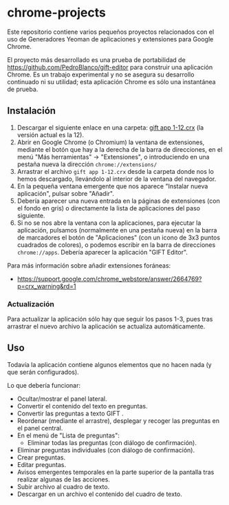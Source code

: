 # chrome-projects

Este repositorio contiene varios pequeños proyectos relacionados con el uso de Generadores Yeoman de aplicaciones y extensiones para Google Chrome.

El proyecto más desarrollado es una prueba de portabilidad de https://github.com/PedroBlanco/gift-editor para construir una aplicación Chrome. Es un trabajo experimental y no se asegura su desarrollo continuado ni su utilidad; esta aplicación Chrome es sólo una instantánea de prueba.

## Instalación

1. Descargar el siguiente enlace en una carpeta: [gift app 1-12.crx](https://github.com/PedroBlanco/chrome-projects/blob/master/gift-app-1/package/gift%20app%201-12.crx?raw=true) (la versión actual es la 12).
2. Abrir en Google Chrome (o Chromium) la ventana de extensiones, mediante el botón que hay a la derecha de la barra de direcciones, en el menú "Más herramientas" -> "Extensiones", o introduciendo en una pestaña nueva la dirección ```chrome://extensions/```
3. Arrastrar el archivo ```gift app 1-12.crx``` desde la carpeta donde nos lo hemos descargado, llevándolo  al interior de la ventana del navegador.
4. En la pequeña ventana emergente que nos aparece "Instalar nueva aplicación", pulsar sobre "Añadir".
5. Debería aparecer una nueva entrada en la páginas de extensiones (con el fondo en gris) o directamente la lista de aplicaciones del paso siguiente.
6. Si no se nos abre la ventana con la aplicaciones, para ejecutar la aplicación, pulsamos (normalmente en una pestaña nueva) en la barra de marcadores el botón de "Aplicaciones" (con un icono de 3x3 puntos cuadrados de colores), o podemos escribir en la barra de direcciones ```chrome://apps```. Debería aparecer la aplicación "GIFT Editor".

Para más información sobre añadir extensiones foráneas:
*  https://support.google.com/chrome_webstore/answer/2664769?p=crx_warning&rd=1

### Actualización

Para actualizar la aplicación sólo hay que seguir los pasos 1-3, pues tras arrastrar el nuevo archivo la aplicación se actualiza automáticamente.


## Uso

Todavía la aplicación contiene algunos elementos que no hacen nada (y que serán configurados).

Lo que debería funcionar:
* Ocultar/mostrar el panel lateral.
* Convertir el contenido del texto en preguntas.
* Convertir las preguntas a texto GIFT .
* Reordenar (mediante el arrastre), desplegar y recoger las preguntas en el panel central.
* En el menú de "Lista de preguntas":
  *  Eliminar todas las preguntas (con diálogo de confirmación).
* Eliminar preguntas individuales (con diálogo de confirmación).
* Crear preguntas.
* Editar preguntas.
* Avisos emergentes temporales en la parte superior de la pantalla tras realizar algunas de las acciones.
* Subir archivo al cuadro de texto.
* Descargar en un archivo el contenido del cuadro de texto.
